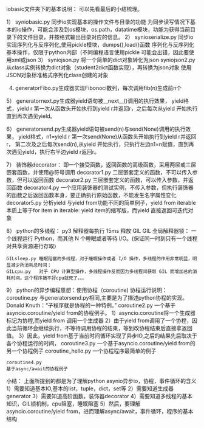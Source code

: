 iobasic文件夹下的基本说明：
	可以先看最后的小结梳理。

1）	syniobasic.py 同步io实现基本的操作文件与目录的功能
	为同步读写情况下基本的io操作，可能会涉及到os模块，os.path，datatime模块，功能为获得当前目录下的文件目录，并按格式输出目录对应的信息。
2）	synioserialize.py 同步io实现序列化与反序列化,使用pickle模块，dumps(),load()函数
	序列化与反序列化基本操作，仅限于python内部（不同编程语言使用pickle
	可能会出错，因此要使用xml或json
3）	syniojson.py  将一个简单的dict对象转化为json
	syniojson2.py 从class实例转换为dict对象（student2dict函数实现），再转换为json对象
	使用JSON对象标准格式序列化class创建的对象

4)	generatorFibo.py生成器实现Fibonoci数列，每次调用fib(n)生成前n个

5）	generatornext.py生成器yield语句被__next__()调用的执行效果，
	yield格式，yield r
	第一次从函数头开始执行到yield r并返回r，之后每次从yield 开始执行直到再次遇见yield。

6）	generatorsend.py生成器yield语句被send(n)与send(None)调用的执行效果，
	yield格式，n1=yield r
	第一次send(None)从函数头开始执行到yield r并返回r，
	第二次及之后每次send(n),从yield 开始执行，只执行左边n1=n赋值，直到再次遇见yield，执行右半边yield r返回r。

7）	装饰器decorator：
	即一个接受函数，返回函数的高级函数，采用两层或三层嵌套函数，并使用@符号调用
	decorator1.py
	二层嵌套定义的函数，不可以传入参数，但可以返回函数
	decorator2.py
	三层嵌套定义的函数，可以传入参数，并返回函数
	decorator4.py
	一个应用装饰器的测试实例，不传入参数，但执行装饰器的函数之后返回函数本身，要正确执行原始函数，不能发生名字属性变化
	decorator5.py
	分析yield 与yield from功能不同的简单例子，yield from iterable本质上等于for item in iterable: yield item的缩写版，而yield 直接返回可迭代对象

8）	python的多线程：
	py3 解释器每执行 15ms 释放 GIL
	GIL 全局解释器锁：
	一个线程运行 Python，而其他 N 个睡眠或者等待 I/O。(保证同一时刻只有一个线程对共享资源进行存取)

	GILsleep.py 睡眠阻塞的多线程，对于睡眠操作或者 I/O 操作，多线程的作用非常明显，明显减少所消耗总时间；
	GILcpu.py   对于 CPU 计算型操作，多线程操作反而因为多线程间获取 GIL 而增加总的消耗时间。这个程序搞不好cpu就死了。。。

9）	python的异步编程思想：使用协程（coroutine)
	协程运行说明：
	coroutine.py
	与generatorsend.py相同,主要是为了描述python协程的实现。Donald Knuth：“子程序就是协程的一种特例。”
	coroutine2.py
	一个基于asyncio.coroutine/yield from的协程例子。
		1）asyncio.coroutine将一个生成器标记为协程,而yield from 调用一个生成器
		2）由于yield from调用了一个协程，因此当前循环会继续执行，不等待调用协程的结束，等到改协程结束后直接拿返回值。
		3）因此，yield from基于当前时间循环实现了异步IO,之后的结果先后取决于各个协程运行的时间，
	coroutine3.py
	一个基于asyncio.coroutine/yield from的另一个协程例子
	coroutine_hello.py
	一个协程程序最简单的例子

	coroutine4.py
	基于async/await的协程例子

小结：
	上面所提到的都是为了理解python asynio异步io，协程，事件循环的含义
	1）需要知道基本IO,基本的list，tuple，dict，set等
	2）需要知道生成器generator
	3）需要知道高阶函数，装饰器decorator
	4）需要知道多线程的基本知识，GIL锁机制，cpu阻塞，睡眠阻塞
	5）然后，要理解asyncio.coroutine/yield from，进而理解async/await，事件循环，程序的基本结构